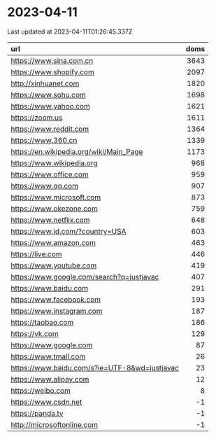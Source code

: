 # 2023-04-11

<!-- BEGIN -->
Last updated at 2023-04-11T01:26:45.337Z

url | doms
:- | -:
https://www.sina.com.cn | 3643
https://www.shopify.com | 2097
http://xinhuanet.com | 1820
https://www.sohu.com | 1698
https://www.yahoo.com | 1621
https://zoom.us | 1611
https://www.reddit.com | 1364
https://www.360.cn | 1339
https://en.wikipedia.org/wiki/Main_Page | 1173
https://www.wikipedia.org | 968
https://www.office.com | 959
https://www.qq.com | 907
https://www.microsoft.com | 873
https://www.okezone.com | 759
https://www.netflix.com | 648
https://www.jd.com/?country=USA | 603
https://www.amazon.com | 463
https://live.com | 446
https://www.youtube.com | 419
https://www.google.com/search?q=justjavac | 407
https://www.baidu.com | 291
https://www.facebook.com | 193
https://www.instagram.com | 187
https://taobao.com | 186
https://vk.com | 129
https://www.google.com | 87
https://www.tmall.com | 26
https://www.baidu.com/s?ie=UTF-8&wd=justjavac | 23
https://www.alipay.com | 12
https://weibo.com | 8
https://www.csdn.net | -1
https://panda.tv | -1
http://microsoftonline.com | -1
<!-- END -->
